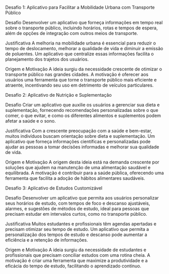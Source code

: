  Desafio 1: Aplicativo para Facilitar a Mobilidade Urbana com Transporte Público

 Desafio
Desenvolver um aplicativo que forneça informações em tempo real sobre o transporte público, incluindo horários, rotas e tempos de espera, além de opções de integração com outros meios de transporte.

 Justificativa
A melhoria na mobilidade urbana é essencial para reduzir o tempo de deslocamento, melhorar a qualidade de vida e diminuir a emissão de poluentes. Um aplicativo que centralize essas informações facilita o planejamento dos trajetos dos usuários.

 Origem e Motivação
A ideia surgiu da necessidade crescente de otimizar o transporte público nas grandes cidades. A motivação é oferecer aos usuários uma ferramenta que torne o transporte público mais eficiente e atraente, incentivando seu uso em detrimento de veículos particulares.

 Desafio 2: Aplicativo de Nutrição e Suplementação

 Desafio
Criar um aplicativo que auxilie os usuários a gerenciar sua dieta e suplementação, fornecendo recomendações personalizadas sobre o que comer, o que evitar, e como os diferentes alimentos e suplementos podem afetar a saúde e o sono.

 Justificativa
Com a crescente preocupação com a saúde e bem-estar, muitos indivíduos buscam orientação sobre dieta e suplementação. Um aplicativo que forneça informações científicas e personalizadas pode ajudar as pessoas a tomar decisões informadas e melhorar sua qualidade de vida.

 Origem e Motivação
A origem desta ideia está na demanda crescente por soluções que ajudem na manutenção de uma alimentação saudável e equilibrada. A motivação é contribuir para a saúde pública, oferecendo uma ferramenta que facilita a adoção de hábitos alimentares saudáveis.

 Desafio 3: Aplicativo de Estudos Customizável

 Desafio
Desenvolver um aplicativo que permita aos usuários personalizar seus horários de estudo, com tempos de foco e descanso ajustáveis, alarmes, e sugestões de métodos de estudo, ideal para pessoas que precisam estudar em intervalos curtos, como no transporte público.

 Justificativa
Muitos estudantes e profissionais têm agendas apertadas e precisam otimizar seu tempo de estudo. Um aplicativo que permita a personalização dos tempos de estudo e descanso pode aumentar a eficiência e a retenção de informações.

 Origem e Motivação
A ideia surgiu da necessidade de estudantes e profissionais que precisam conciliar estudos com uma rotina cheia. A motivação é criar uma ferramenta que maximize a produtividade e a eficácia do tempo de estudo, facilitando o aprendizado contínuo.
